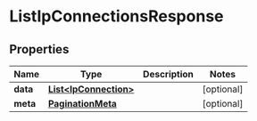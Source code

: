 

# ListIpConnectionsResponse


## Properties

| Name | Type | Description | Notes |
|------------ | ------------- | ------------- | -------------|
|**data** | [**List&lt;IpConnection&gt;**](IpConnection.md) |  |  [optional] |
|**meta** | [**PaginationMeta**](PaginationMeta.md) |  |  [optional] |



